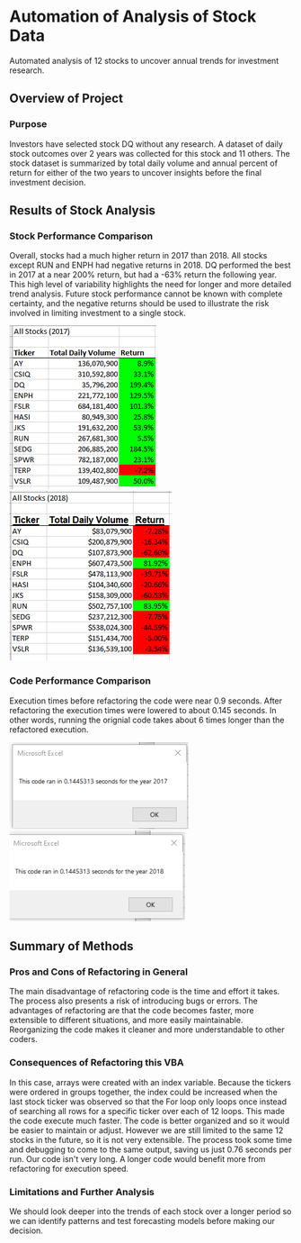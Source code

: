 # Automation of Analysis of Stock Data
Automated analysis of 12 stocks to uncover annual trends for investment research.

## Overview of Project

### Purpose
Investors have selected stock DQ without any research. A dataset of daily stock outcomes over 2 years was collected for this stock and 11 others. The stock dataset is summarized by total daily volume and annual percent of return for either of the two years to uncover insights before the final investment decision. 


## Results of Stock Analysis

### Stock Performance Comparison
Overall, stocks had a much higher return in 2017 than 2018. All stocks except RUN and ENPH had negative returns in 2018. DQ performed the best in 2017 at a near 200% return, but had a -63% return the following year. This high level of variability highlights the need for longer and more detailed trend analysis. Future stock performance cannot be known with complete certainty, and the negative returns should be used to illustrate the risk involved in limiting investment to a single stock. 

![stock-analysis](Resources/VBA_2017_Performance.png) ![stock-analysis](Resources/VBA_2018_Performance.png)


### Code Performance Comparison
Execution times before refactoring the code were near 0.9 seconds. After refactoring the execution times were lowered to about 0.145 seconds. In other words, running the orignial code takes about 6 times longer than the refactored execution. 

![stock-analysis](Resources/VBA_Challenge_2017.png) ![stock-analysis](Resources/VBA_Challenge_2018.png)


## Summary of Methods

### Pros and Cons of Refactoring in General
The main disadvantage of refactoring code is the time and effort it takes. The process also presents a risk of introducing bugs or errors. 
The advantages of refactoring are that the code becomes faster, more extensible to different situations, and more easily maintainable. Reorganizing the code makes it cleaner and more understandable to other coders. 

### Consequences of Refactoring this VBA
In this case, arrays were created with an index variable. Because the tickers were ordered in groups together, the index could be increased when the last stock ticker was observed so that the For loop only loops once instead of searching all rows for a specific ticker over each of 12 loops. This made the code execute much faster. The code is better organized and so it would be easier to maintain or adjust. However we are still limited to the same 12 stocks in the future, so it is not very extensible. The process took some time and debugging to come to the same output, saving us just 0.76 seconds per run. Our code isn't very long. A longer code would benefit more from refactoring for execution speed. 

### Limitations and Further Analysis
We should look deeper into the trends of each stock over a longer period so we can identify patterns and test forecasting models before making our decision.

